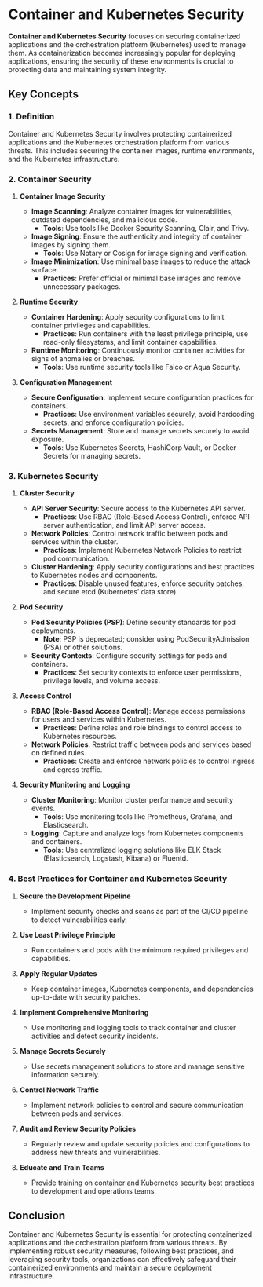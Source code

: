 # Container and Kubernetes Security

**Container and Kubernetes Security** focuses on securing containerized applications and the orchestration platform (Kubernetes) used to manage them. As containerization becomes increasingly popular for deploying applications, ensuring the security of these environments is crucial to protecting data and maintaining system integrity.

## Key Concepts

### 1. **Definition**

Container and Kubernetes Security involves protecting containerized applications and the Kubernetes orchestration platform from various threats. This includes securing the container images, runtime environments, and the Kubernetes infrastructure.

### 2. **Container Security**

1. **Container Image Security**
   - **Image Scanning**: Analyze container images for vulnerabilities, outdated dependencies, and malicious code.
     - **Tools**: Use tools like Docker Security Scanning, Clair, and Trivy.
   - **Image Signing**: Ensure the authenticity and integrity of container images by signing them.
     - **Tools**: Use Notary or Cosign for image signing and verification.
   - **Image Minimization**: Use minimal base images to reduce the attack surface.
     - **Practices**: Prefer official or minimal base images and remove unnecessary packages.

2. **Runtime Security**
   - **Container Hardening**: Apply security configurations to limit container privileges and capabilities.
     - **Practices**: Run containers with the least privilege principle, use read-only filesystems, and limit container capabilities.
   - **Runtime Monitoring**: Continuously monitor container activities for signs of anomalies or breaches.
     - **Tools**: Use runtime security tools like Falco or Aqua Security.

3. **Configuration Management**
   - **Secure Configuration**: Implement secure configuration practices for containers.
     - **Practices**: Use environment variables securely, avoid hardcoding secrets, and enforce configuration policies.
   - **Secrets Management**: Store and manage secrets securely to avoid exposure.
     - **Tools**: Use Kubernetes Secrets, HashiCorp Vault, or Docker Secrets for managing secrets.

### 3. **Kubernetes Security**

1. **Cluster Security**
   - **API Server Security**: Secure access to the Kubernetes API server.
     - **Practices**: Use RBAC (Role-Based Access Control), enforce API server authentication, and limit API server access.
   - **Network Policies**: Control network traffic between pods and services within the cluster.
     - **Practices**: Implement Kubernetes Network Policies to restrict pod communication.
   - **Cluster Hardening**: Apply security configurations and best practices to Kubernetes nodes and components.
     - **Practices**: Disable unused features, enforce security patches, and secure etcd (Kubernetes’ data store).

2. **Pod Security**
   - **Pod Security Policies (PSP)**: Define security standards for pod deployments.
     - **Note**: PSP is deprecated; consider using PodSecurityAdmission (PSA) or other solutions.
   - **Security Contexts**: Configure security settings for pods and containers.
     - **Practices**: Set security contexts to enforce user permissions, privilege levels, and volume access.

3. **Access Control**
   - **RBAC (Role-Based Access Control)**: Manage access permissions for users and services within Kubernetes.
     - **Practices**: Define roles and role bindings to control access to Kubernetes resources.
   - **Network Policies**: Restrict traffic between pods and services based on defined rules.
     - **Practices**: Create and enforce network policies to control ingress and egress traffic.

4. **Security Monitoring and Logging**
   - **Cluster Monitoring**: Monitor cluster performance and security events.
     - **Tools**: Use monitoring tools like Prometheus, Grafana, and Elasticsearch.
   - **Logging**: Capture and analyze logs from Kubernetes components and containers.
     - **Tools**: Use centralized logging solutions like ELK Stack (Elasticsearch, Logstash, Kibana) or Fluentd.

### 4. **Best Practices for Container and Kubernetes Security**

1. **Secure the Development Pipeline**
   - Implement security checks and scans as part of the CI/CD pipeline to detect vulnerabilities early.

2. **Use Least Privilege Principle**
   - Run containers and pods with the minimum required privileges and capabilities.

3. **Apply Regular Updates**
   - Keep container images, Kubernetes components, and dependencies up-to-date with security patches.

4. **Implement Comprehensive Monitoring**
   - Use monitoring and logging tools to track container and cluster activities and detect security incidents.

5. **Manage Secrets Securely**
   - Use secrets management solutions to store and manage sensitive information securely.

6. **Control Network Traffic**
   - Implement network policies to control and secure communication between pods and services.

7. **Audit and Review Security Policies**
   - Regularly review and update security policies and configurations to address new threats and vulnerabilities.

8. **Educate and Train Teams**
   - Provide training on container and Kubernetes security best practices to development and operations teams.

## Conclusion

Container and Kubernetes Security is essential for protecting containerized applications and the orchestration platform from various threats. By implementing robust security measures, following best practices, and leveraging security tools, organizations can effectively safeguard their containerized environments and maintain a secure deployment infrastructure.
